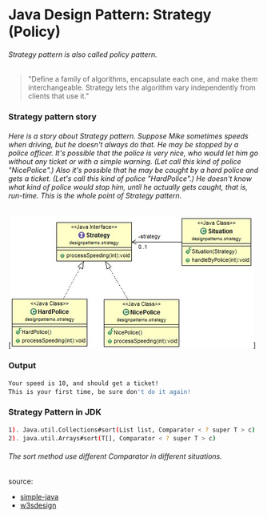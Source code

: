 # Java Design Pattern: Strategy (Policy)

###### Strategy pattern is also called policy pattern.

> "Define a family of algorithms, encapsulate each one, and make them interchange­able. Strategy lets the algorithm vary independently from clients that use it."

### Strategy pattern story

###### Here is a story about Strategy pattern. Suppose Mike sometimes speeds when driving, but he doesn't always do that. He may be stopped by a police officer. It's possible that the police is very nice, who would let him go without any ticket or with a simple warning. (Let call this kind of police "NicePolice".) Also it's possible that he may be caught by a hard police and gets a ticket. (Let's call this kind of police "HardPolice".) He doesn't know what kind of police would stop him, until he actually gets caught, that is, run-time. This is the whole point of Strategy pattern.

[![Strategy-pattern](../../../../resources/img/strategy.jpg)]

### Output
```sh
Your speed is 10, and should get a ticket!
This is your first time, be sure don't do it again!
```

### Strategy Pattern in JDK

```sh
1). Java.util.Collections#sort(List list, Comparator < ? super T > c)
2). java.util.Arrays#sort(T[], Comparator < ? super T > c)
```

###### The sort method use different Comparator in different situations.

source:
- [simple-java](https://www.programcreek.com/2011/01/a-java-example-of-strategy-design-pattern/) 
- [w3sdesign](http://www.w3sdesign.com/index0100.php)